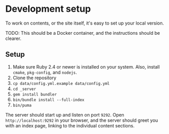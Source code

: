 # Development setup

To work on contents, or the site itself, it's easy to set up your local version.

TODO: This should be a Docker container, and the instructions should be clearer.

## Setup

1. Make sure Ruby 2.4 or newer is installed on your system. Also, install `cmake`, `pkg-config`, and `nodejs`.
2. Clone the repository
3. `cp data/config.yml.example data/config.yml`
4. `cd _server`
5. `gem install bundler`
6. `bin/bundle install --full-index`
7. `bin/puma`

The server should start up and listen on port `9292`. Open `http://localhost:9292` in your browser, and the server should greet you with an index page, linking to the individual content sections.

